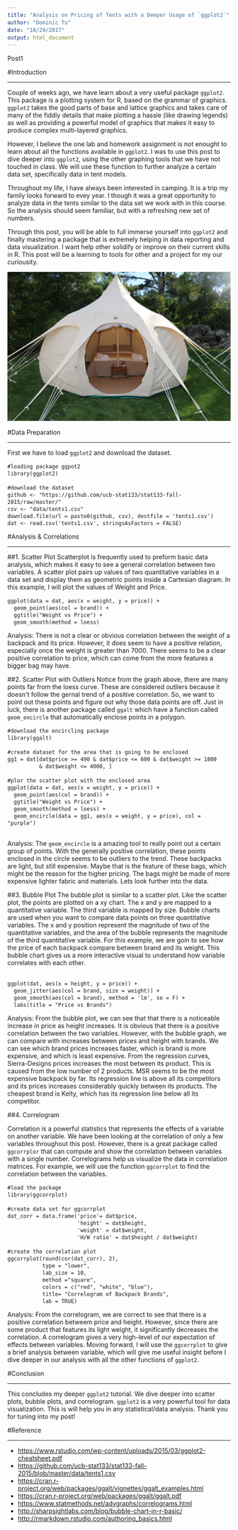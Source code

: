 ```yaml
---
title: "Analysis on Pricing of Tents with a Deeper Usage of `ggplot2`"
author: "Dominic Tu"
date: "10/29/2017"
output: html_document
---
```

Post1

#Introduction

------

Couple of weeks ago, we have learn about a very useful package `ggplot2`. This package is a plotting system for R, based on the grammar of graphics. `ggplot2`  takes the good parts of base and lattice graphics and  takes care of many of the fiddly details that make plotting a hassle (like drawing legends) as well as providing a powerful model of graphics that makes it easy to produce complex multi-layered graphics.

However, I believe the one lab and homework assignment is not enought to learn about all the functions available in `ggplot2`. I was to use this post to dive deeper into `ggplot2`, using the other graphing tools that we have not touched in class. We will use these function to further analyze a certain data set, specifically data in tent models. 

Throughout my life, I have always been interested in camping. It is a trip my family looks forward to evey year. I though it was a great opportunity to analyze data in the tents similar to the data set we work with in this course. So the analysis should seem familiar, but with a refreshing new set of numbers. 

Through this post, you will be able to full immerse yourself into `ggplot2` and finally mastering a package that is extremely helping in data reporting and data visualization. I want help other solidify or improve on their current skills in R. This post will be a learning to tools for other and a project for my our curiousity. 

![](LotusBelle.jpg)

#Data Preparation 

--------

First we have to load `ggplot2` and download the dataset. 
```{r}
#loading package ggpot2
library(ggplot2)

#download the dataset 
github <- "https://github.com/ucb-stat133/stat133-fall-2015/raw/master/"
csv <- "data/tents1.csv"
download.file(url = paste0(github, csv), destfile = 'tents1.csv')
dat <- read.csv('tents1.csv', stringsAsFactors = FALSE)
```

#Analysis & Correlations

-------

##1. Scatter Plot
Scatterplot is frequently used to preform basic data analysis, which makes it easy to see a general correlation between two variables. A scatter plot pairs up values of two quantitative variables in a data set and display them as geometric points inside a Cartesian diagram. In this example, I will plot the values of Weight and Price.
```{r}
ggplot(data = dat, aes(x = weight, y = price)) +
  geom_point(aes(col = brand)) +
  ggtitle("Weight vs Price") +
  geom_smooth(method = loess) 
```

Analysis: 
There is not a clear or obvious correlation between the weight of a backpack and its price. However, it does seem to have a positive relation, especially once the weight is greater than 7000. There seems to be a clear positive correlation to price, which can come from the more features a bigger bag may have. 

##2. Scatter Plot with Outliers
Notice from the graph above, there are many points far from the loess curve. These are considered outliers because it doesn't follow the gernal trend of a positive correlation. So, we want to point out these points and figure out why those data points are off. Just in luck, there is another package called `ggalt` which have a function called `geom_encircle` that automatically enclose points in a polygon.

```{r}
#download the encircling package
library(ggalt)

#create dataset for the area that is going to be enclosed 
gg1 = dat[dat$price >= 490 & dat$price <= 600 & dat$weight >= 1800
          & dat$weight <= 4000, ]

#plor the scatter plot with the enclosed area
ggplot(data = dat, aes(x = weight, y = price)) +
  geom_point(aes(col = brand)) +
  ggtitle("Weight vs Price") +
  geom_smooth(method = loess) +
  geom_encircle(data = gg1, aes(x = weight, y = price), col = "purple") 


```

Analysis: 
The `geom_encircle` is a amazing tool to really point out a certain group of points. With the generally positive correlation, these points enclosed in the circle seems to be outliers to the trend. These backpacks are light, but still expensive. Maybe that is the feature of these bags, which might be the reason for the higher pricing. The bags might be made of more expensive lighter fabric and materials. Lets look further into the data.

##3. Bubble Plot
The bubble plot is similar to a scatter plot. Like the scatter plot, the points are plotted on a xy chart. The x and y are mapped to a quantitative variable. The third variable is mapped by size. Bubble charts are used when you want to compare data points on three quantitative variables. The x and y position represent the magnitude of two of the quantitative variables, and the area of the bubble represents the magnitude of the third quantitative variable. For this example, we are goin to see how the price of each backpack compare between brand and its weight. This bubble chart gives us a more interactive visual to understand how variable correlates with each other. 

```{r}

ggplot(dat, aes(x = height, y = price)) + 
  geom_jitter(aes(col = brand, size = weight)) + 
  geom_smooth(aes(col = brand), method = 'lm', se = F) + 
  labs(title = "Price vs Brands")

```

Analysis:
From the bubble plot, we can see that that there is a noticeable increase in price as height increases. It is obvious that there is a positive correlation between the two variables. However, with the bubble graph, we can compare with increases between prices and height with brands. We can see which brand prices increases faster, which is brand is more expensive, and which is least expensive. From the regression curves, Sierra-Designs prices increases the most between its product. This is caused from the low number of 2 products. MSR seems to be the most expensive backpack by far. Its regression line is above all its competitors and its prices increases considerably quickly between its products. The cheapest brand is Kelty, which has its regression line below all its competitor. 

##4. Correlogram

Correlation is a powerful statistics that represents the effects of a variable on another variable. We have been looking at the correlation of only a few variables throughout this post. However, there is a great package called `ggcorrplor` that can compute and show the correlation between variables with a single number. Correlograms help us visualize the data in correlation matrices. For example, we will use the function `ggcorrplot` to find the correlation between the variables.

```{r}
#load the package
library(ggcorrplot)

#create data set for ggcorrplot
dat_corr = data.frame('price'= dat$price, 
                      'height' = dat$height, 
                      'weight' = dat$weight,
                      'H/W ratio' = dat$height / dat$weight)

#create the correlation plot 
ggcorrplot(round(cor(dat_corr), 2),  
           type = "lower",
           lab_size = 10, 
           method ="square", 
           colors = c("red", "white", "blue"), 
           title= "Correlogram of Backpack Brands",
           lab = TRUE)

```

Analysis:
From the correlogram, we are correct to see that there is a positive correlation betweem price and height. However, since there are some product that features its light weight, it significantly decreases the correlation. A correlogram gives a very high-level of our expectation of effects between variables. Moving forward, I will use the `ggcorrplot` to give a brief analysis between variable, which will give me useful insight before I dive deeper in our analysis with all the other functions of `ggplot2`.

#Conclusion

------

This concludes my deeper `ggplot2` tutorial. We dive deeper into scatter plots, bubble plots, and correlogram. `ggplot2` is a very powerful tool for data visualization. This is will help you in any statistical/data analysis. Thank you for tuning into my post!

#Reference

------

- https://www.rstudio.com/wp-content/uploads/2015/03/ggplot2-cheatsheet.pdf
- https://github.com/ucb-stat133/stat133-fall-2015/blob/master/data/tents1.csv
- https://cran.r-project.org/web/packages/ggalt/vignettes/ggalt_examples.html
- https://cran.r-project.org/web/packages/ggalt/ggalt.pdf
- https://www.statmethods.net/advgraphs/correlograms.html
- http://sharpsightlabs.com/blog/bubble-chart-in-r-basic/
- http://rmarkdown.rstudio.com/authoring_basics.html




